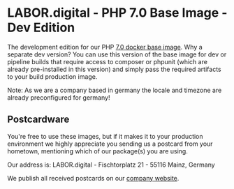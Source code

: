 # LABOR.digital - PHP 7.0 Base Image - Dev Edition

The development edition for our PHP [7.0 docker base image](https://github.com/labor-digital/docker-base-images/tree/php70). Why a separate dev version? You can use this version of the base image for dev or pipeline builds that require access to composer or phpunit (which are already pre-installed in this version) and simply pass the required artifacts to your build production image.

Note: As we are a company based in germany the locale and timezone are already preconfigured for germany!

## Postcardware
You're free to use these images, but if it makes it to your production environment we highly appreciate you sending us a postcard from your hometown, mentioning which of our package(s) you are using.

Our address is: LABOR.digital - Fischtorplatz 21 - 55116 Mainz, Germany

We publish all received postcards on our [company website](https://labor.digital).